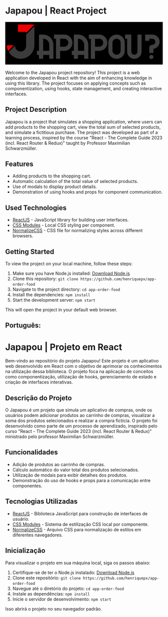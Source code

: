 # Japapou | React Project

![Japapou Logo](./public/japapoureadme.png)

Welcome to the Japapou project repository! This project is a web application developed in React with the aim of enhancing knowledge in using this library. The project focuses on applying concepts such as componentization, using hooks, state management, and creating interactive interfaces.

## Project Description

Japapou is a project that simulates a shopping application, where users can add products to the shopping cart, view the total sum of selected products, and simulate a fictitious purchase. The project was developed as part of a learning process, inspired by the course "React - The Complete Guide 2023 (incl. React Router & Redux)" taught by Professor Maximilian Schwarzmüller.

## Features

- Adding products to the shopping cart.
- Automatic calculation of the total value of selected products.
- Use of modals to display product details.
- Demonstration of using hooks and props for component communication.

## Used Technologies

- [ReactJS](https://reactjs.org/) - JavaScript library for building user interfaces.
- [CSS Modules](https://github.com/css-modules/css-modules) - Local CSS styling per component.
- [NormalizeCSS](https://necolas.github.io/normalize.css/) - CSS file for normalizing styles across different browsers.

## Getting Started

To view the project on your local machine, follow these steps:

1. Make sure you have Node.js installed: [Download Node.js](https://nodejs.org/)
2. Clone this repository: `git clone https://github.com/henriquepx/app-order-food`
3. Navigate to the project directory: `cd app-order-food`
4. Install the dependencies: `npm install`
5. Start the development server: `npm start`

This will open the project in your default web browser.


## **Português:**

# Japapou | Projeto em React

Bem-vindo ao repositório do projeto Japapou! Este projeto é um aplicativo web desenvolvido em React com o objetivo de aprimorar os conhecimentos na utilização dessa biblioteca. O projeto foca na aplicação de conceitos como componentização, utilização de hooks, gerenciamento de estado e criação de interfaces interativas.

## Descrição do Projeto

O Japapou é um projeto que simula um aplicativo de compras, onde os usuários podem adicionar produtos ao carrinho de compras, visualizar a soma dos produtos selecionados e realizar a compra fictícia. O projeto foi desenvolvido como parte de um processo de aprendizado, inspirado pelo curso "React - The Complete Guide 2023 (incl. React Router & Redux)" ministrado pelo professor Maximilian Schwarzmüller.

## Funcionalidades

- Adição de produtos ao carrinho de compras.
- Cálculo automático do valor total dos produtos selecionados.
- Utilização de modais para exibir detalhes dos produtos.
- Demonstração do uso de hooks e props para a comunicação entre componentes.

## Tecnologias Utilizadas

- [ReactJS](https://reactjs.org/) - Biblioteca JavaScript para construção de interfaces de usuário.
- [CSS Modules](https://github.com/css-modules/css-modules) - Sistema de estilização CSS local por componente.
- [NormalizeCSS](https://necolas.github.io/normalize.css/) - Arquivo CSS para normalização de estilos em diferentes navegadores.

## Inicialização

Para visualizar o projeto em sua máquina local, siga os passos abaixo:

1. Certifique-se de ter o Node.js instalado: [Download Node.js](https://nodejs.org/)
2. Clone este repositório: `git clone https://github.com/henriquepx/app-order-food`
3. Navegue até o diretório do projeto: `cd app-order-food`
4. Instale as dependências: `npm install`
5. Inicie o servidor de desenvolvimento: `npm start`

Isso abrirá o projeto no seu navegador padrão.

